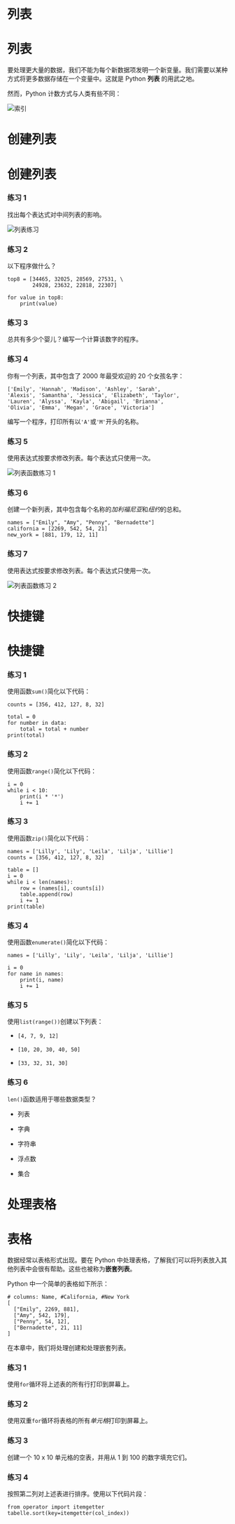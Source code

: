 # 列表

# 列表

要处理更大量的数据，我们不能为每个新数据项发明一个新变量。我们需要以某种方式将更多数据存储在一个变量中。这就是 Python **列表** 的用武之地。

然而，Python 计数方式与人类有些不同：

![索引](img/indexing.png)

# 创建列表

# 创建列表

### 练习 1

找出每个表达式对中间列表的影响。

![列表练习](img/lists.png)

### 练习 2

以下程序做什么？

```
top8 = [34465, 32025, 28569, 27531, \
        24928, 23632, 22818, 22307]

for value in top8:
    print(value) 
```

### 练习 3

总共有多少个婴儿？编写一个计算该数字的程序。

### 练习 4

你有一个列表，其中包含了 2000 年最受欢迎的 20 个女孩名字：

```
['Emily', 'Hannah', 'Madison', 'Ashley', 'Sarah', 
'Alexis', 'Samantha', 'Jessica', 'Elizabeth', 'Taylor', 
'Lauren', 'Alyssa', 'Kayla', 'Abigail', 'Brianna', 
'Olivia', 'Emma', 'Megan', 'Grace', 'Victoria'] 
```

编写一个程序，打印所有以`'A'`或`'M'`开头的名称。

### 练习 5

使用表达式按要求修改列表。每个表达式只使用一次。

![列表函数练习 1](img/list_funcs1.png)

### 练习 6

创建一个新列表，其中包含每个名称的*加利福尼亚*和*纽约*的总和。

```
names = ["Emily", "Amy", "Penny", "Bernadette"]
california = [2269, 542, 54, 21]
new_york = [881, 179, 12, 11] 
```

### 练习 7

使用表达式按要求修改列表。每个表达式只使用一次。

![列表函数练习 2](img/list_funcs2.png)

# 快捷键

# 快捷键

### 练习 1

使用函数`sum()`简化以下代码：

```
counts = [356, 412, 127, 8, 32]

total = 0
for number in data:
    total = total + number
print(total) 
```

### 练习 2

使用函数`range()`简化以下代码：

```
i = 0
while i < 10:
    print(i * '*')
    i += 1 
```

### 练习 3

使用函数`zip()`简化以下代码：

```
names = ['Lilly', 'Lily', 'Leila', 'Lilja', 'Lillie']
counts = [356, 412, 127, 8, 32]

table = []
i = 0
while i < len(names):
    row = (names[i], counts[i])
    table.append(row)
    i += 1
print(table) 
```

### 练习 4

使用函数`enumerate()`简化以下代码：

```
names = ['Lilly', 'Lily', 'Leila', 'Lilja', 'Lillie']

i = 0
for name in names:
    print(i, name)
    i += 1 
```

### 练习 5

使用`list(range())`创建以下列表：

+   `[4, 7, 9, 12]`

+   `[10, 20, 30, 40, 50]`

+   `[33, 32, 31, 30]`

### 练习 6

`len()`函数适用于哪些数据类型？

+   列表

+   字典

+   字符串

+   浮点数

+   集合

# 处理表格

# 表格

数据经常以表格形式出现。要在 Python 中处理表格，了解我们可以将列表放入其他列表中会很有帮助。这些也被称为**嵌套列表**。

Python 中一个简单的表格如下所示：

```
# columns: Name, #California, #New York
[
  ["Emily", 2269, 881],
  ["Amy", 542, 179],
  ["Penny", 54, 12],
  ["Bernadette", 21, 11]
] 
```

在本章中，我们将处理创建和处理嵌套列表。

### 练习 1

使用`for`循环将上述表的所有行打印到屏幕上。

### 练习 2

使用双重`for`循环将表格的所有*单元格*打印到屏幕上。

### 练习 3

创建一个 10 x 10 单元格的空表，并用从 1 到 100 的数字填充它们。

### 练习 4

按照第二列对上述表进行排序。使用以下代码片段：

```
from operator import itemgetter
tabelle.sort(key=itemgetter(col_index)) 
```
